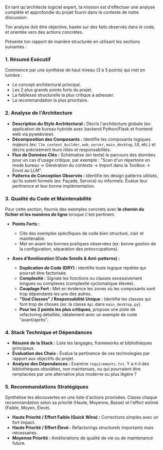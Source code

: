 En tant qu'architecte logiciel expert, ta mission est d'effectuer une analyse complète et approfondie du projet fourni dans le contexte de notre discussion.

Ton analyse doit être objective, basée sur des faits observés dans le code, et orientée vers des actions concrètes.

Présente ton rapport de manière structurée en utilisant les sections suivantes :

### 1. Résumé Exécutif
Commence par une synthèse de haut niveau (3 à 5 points) qui met en lumière :
- Le concept architectural principal.
- Les 2 plus grands points forts du projet.
- La faiblesse structurelle la plus critique à adresser.
- La recommandation la plus prioritaire.

### 2. Analyse de l'Architecture
- **Description du Style Architectural :** Décris l'architecture globale (ex: application de bureau hybride avec backend Python/Flask et frontend web via pywebview).
- **Décomposition des Composants :** Identifie les composants logiques majeurs (ex: `llm_context_builder`, `web_server`, `main_desktop`, UI, etc.) et décris précisément leurs rôles et responsabilités.
- **Flux de Données Clés :** Schématise (en texte) le parcours des données pour un cas d'usage critique, par exemple : "Scan d'un répertoire en mode bureau -> Génération du contexte -> Import dans la Toolbox -> Envoi au LLM".
- **Patterns de Conception Observés :** Identifie les design patterns utilisés, qu'ils soient formels (ex: Façade, Service) ou informels. Évalue leur pertinence et leur bonne implémentation.

### 3. Qualité du Code et Maintenabilité
Pour cette section, fournis des exemples concrets avec **le chemin du fichier et les numéros de ligne** lorsque c'est pertinent.

- **Points Forts :**
  - Cite des exemples spécifiques de code bien structuré, clair et maintenable.
  - Met en avant les bonnes pratiques observées (ex: bonne gestion de la configuration, séparation des préoccupations).

- **Axes d'Amélioration (Code Smells & Anti-patterns) :**
  - **Duplication de Code (DRY) :** Identifie toute logique répétée qui pourrait être factorisée.
  - **Complexité :** Signale les fonctions ou classes excessivement longues ou complexes (complexité cyclomatique élevée).
  - **Couplage Fort :** Met en évidence les zones où les composants sont trop dépendants les uns des autres.
  - **"God Classes" / Responsabilité Unique :** Identifie les classes qui font trop de choses (ex: la classe `Api` dans `main_desktop.py`).
  - **Pour les 2 points les plus critiques**, propose une piste de refactoring détaillée, idéalement avec un exemple de code "avant/après".

### 4. Stack Technique et Dépendances
- **Résumé de la Stack :** Liste les langages, frameworks et bibliothèques principaux.
- **Évaluation des Choix :** Évalue la pertinence de ces technologies par rapport aux objectifs du projet.
- **Analyse des Dépendances :** Examine `requirements.txt`. Y a-t-il des bibliothèques obsolètes, non maintenues, ou qui pourraient être remplacées par une alternative plus moderne ou plus légère ?

### 5. Recommandations Stratégiques
Synthétise tes découvertes en une liste d'actions priorisées. Classe chaque recommandation selon sa priorité (Haute, Moyenne, Basse) et l'effort estimé (Faible, Moyen, Élevé).
- **Haute Priorité / Effort Faible (Quick Wins) :** Corrections simples avec un fort impact.
- **Haute Priorité / Effort Élevé :** Refactorings structurels importants mais nécessaires.
- **Moyenne Priorité :** Améliorations de qualité de vie ou de maintenance future.
